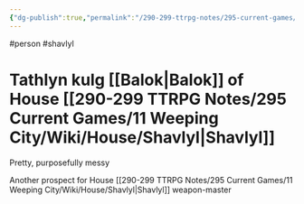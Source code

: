 ```yaml
---
{"dg-publish":true,"permalink":"/290-299-ttrpg-notes/295-current-games/11-weeping-city/wiki/person/tathlyn/"}
---
```



#person #shavlyl 

# Tathlyn kulg [[Balok\|Balok]] of House [[290-299 TTRPG Notes/295 Current Games/11 Weeping City/Wiki/House/Shavlyl\|Shavlyl]]

Pretty, purposefully messy

Another prospect for House [[290-299 TTRPG Notes/295 Current Games/11 Weeping City/Wiki/House/Shavlyl\|Shavlyl]] weapon-master